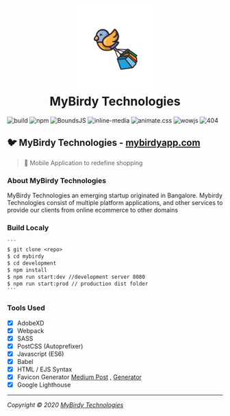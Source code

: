 <h1 align="center">
    <br/>
    <a href="https://mybirdyapp.com"><img width="200px" src="https://github.com/mybirdy/mybirdy.github.io/blob/master/assets/logo.svg" alt="MyBirdy-Logo"/></a>
    <br/>
    MyBirdy Technologies
    <br/>
</h1>

![build](https://img.shields.io/badge/build-sucess-brightgreen) ![npm](https://img.shields.io/badge/npm-6.10.2-green) ![BoundsJS](https://img.shields.io/badge/boundsjs-%5E1.0.4-green) ![inline-media](https://img.shields.io/badge/inline--media-%5E1.4.9-green) ![animate.css](https://img.shields.io/badge/animate.css-4.1.0-green) ![wowjs](https://img.shields.io/badge/wow.js-1.1.2-green) ![404](https://img.shields.io/badge/deploy-404-lightgrey)

## :bird: MyBirdy Technologies - [mybirdyapp.com](https://mybirdyapp.com)
>:iphone: Mobile Application to redefine shopping

### About MyBirdy Technologies
MyBirdy Technologies an emerging startup originated in Bangalore. Mybirdy Technologies consist of multiple platform applications, and other services to provide our clients from online ecommerce to other domains

### Build Localy
    ```
    $ git clone <repo>
    $ cd mybirdy
    $ cd development
    $ npm install
    $ npm run start:dev //development server 8080
    $ npm run start:prod // production dist folder
    ```

### Tools Used
- [x] AdobeXD
- [x] Webpack
- [x] SASS 
- [x] PostCSS (Autoprefixer)
- [x] Javascript (ES6)
- [x] Babel
- [x] HTML / EJS Syntax
- [x] Favicon Generator [Medium Post](https://medium.com/tech-angels-publications/bundle-your-favicons-with-webpack-b69d834b2f53) , [Generator](https://realfavicongenerator.net/)
- [x] Google Lighthouse

---
*Copyright © 2020 [MyBirdy Technologies](https://mybirdyapp.com)*
